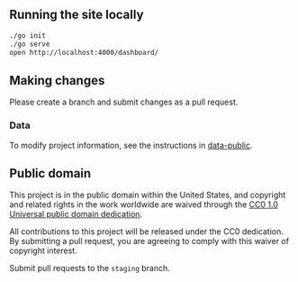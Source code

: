 ## Running the site locally

```bash
./go init
./go serve
open http://localhost:4000/dashboard/
```

## Making changes

Please create a branch and submit changes as a pull request.

### Data

To modify project information, see the instructions in [data-public](https://github.com/18F/data-public).

## Public domain

This project is in the public domain within the United States, and
copyright and related rights in the work worldwide are waived through
the [CC0 1.0 Universal public domain dedication](https://creativecommons.org/publicdomain/zero/1.0/).

All contributions to this project will be released under the CC0
dedication. By submitting a pull request, you are agreeing to comply
with this waiver of copyright interest.

Submit pull requests to the `staging` branch.
